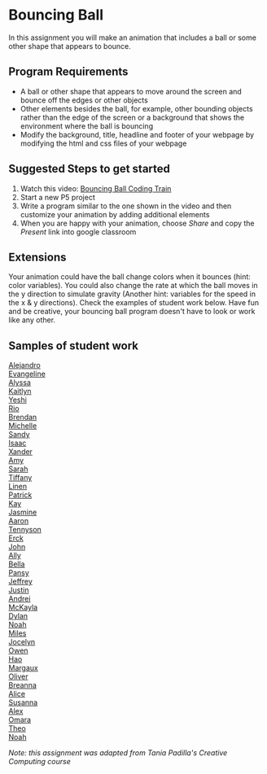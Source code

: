 Bouncing Ball
===============

In this assignment you will make an animation that includes a ball or some other shape that appears to bounce.

Program Requirements
--------------------
+ A ball or other shape that appears to move around the screen and bounce off the edges or other objects
+ Other elements besides the ball, for example, other bounding objects rather than the edge of the screen or a background that shows the environment where the ball is bouncing
+ Modify the background, title, headline and footer of your webpage by modifying the html and css files of your webpage

Suggested Steps to get started
------------------------------
1. Watch this video: [Bouncing Ball Coding Train](https://www.youtube.com/watch?v=LO3Awjn_gyU)   
2. Start a new P5 project
3. Write a program similar to the one shown in the video and then customize your animation by adding additional elements
4. When you are happy with your animation, choose *Share* and copy the *Present* link into google classroom

Extensions
----------
Your animation could have the ball change colors when it bounces (hint: color variables). You could also change the rate at which the ball moves in the y direction to simulate gravity (Another hint: variables for the speed in the x & y directions). Check the examples of student work below. Have fun and be creative, your bouncing ball program doesn't have to look or work like any other.


Samples of student work
------------------------
[Alejandro](https://preview.p5js.org/alaguilar5/present/o79DiHb6J)   
[Evangeline](https://preview.p5js.org/evchien/present/qgJ-Vh9TR)   
[Alyssa](https://preview.p5js.org/almagtoto-diaz/present/4wkRY1jaj)   
[Kaitlyn](https://preview.p5js.org/kaluu/present/ZkYxSnvoN)   
[Yeshi](https://preview.p5js.org/yesherpa/present/5sFopD2fA)   
[Rio](https://preview.p5js.org/rihaile/present/gxDqxr8Xj)   
[Brendan](https://preview.p5js.org/brkanaley/present/YEVqLBYdW)   
[Michelle](https://preview.p5js.org/milam4/present/bhohtTEyA)   
[Sandy](https://preview.p5js.org/satam2/present/jeMfbh5Hn)   
[Isaac](https://preview.p5js.org/ischu/present/aCTr0YRU5)   
[Xander](https://preview.p5js.org/xadelbosque/present/8azmZ8XRT)   
[Amy](https://preview.p5js.org/amhuang4/present/yJsBdtnsW)   
[Sarah](https://preview.p5js.org/sahuang/present/ByhGcmv20)   
[Tiffany](https://preview.p5js.org/ticaballero/present/dfU3Dz3HQ)   
[Linen](https://preview.p5js.org/lifeng/present/pngvkqcHJ)   
[Patrick](https://preview.p5js.org/payao/present/mHSsS68vW)   
[Kay](https://preview.p5js.org/kafriel-asay/present/GaC4UMVMs)   
[Jasmine](https://preview.p5js.org/jaguan4/present/_f3hBMGWe)   
[Aaron](https://preview.p5js.org/aahill1/present/y8610-ivQ)   
[Tennyson](https://preview.p5js.org/Tennyson/present/b1DctfP2w)   
[Erck](https://preview.p5js.org/erchan8/present/kJZO4__5E)   
[John](https://preview.p5js.org/joieng/present/Uj4ig8bun)   
[Ally](https://preview.p5js.org/alzhao/present/oyhvisAz2)   
[Bella](https://preview.p5js.org/bejayanti/present/4KmMzzzmL)   
[Pansy](https://preview.p5js.org/pakuang/present/4t4XnhUm3)   
[Jeffrey](https://preview.p5js.org/JeffreyLin/present/aKPgGCdg69)   
[Justin](https://preview.p5js.org/julin2/present/kxNecH1-O)   
[Andrei](https://preview.p5js.org/anliterato/present/q9saH4RPQ)   
[McKayla](https://preview.p5js.org/mcma/present/RcwyC9WDul)   
[Dylan](https://editor.p5js.org/dyvo/full/gqMxRf0BG)   
[Noah](https://preview.p5js.org/BiZaark/present/Zqhj_w0ir)   
[Miles](https://preview.p5js.org/mirehling/present/0w1qsp_LF)   
[Jocelyn](https://preview.p5js.org/jocelynpang/present/wFT1vaZsL)   
[Owen](https://preview.p5js.org/owsheetz/present/UDfu6HKHa)   
[Hao](https://preview.p5js.org/hatang/present/FjcRzDNov)   
[Margaux](https://preview.p5js.org/Mabarahonaventura/present/aWRQYO13S)   
[Oliver](https://preview.p5js.org/Oliver312/present/kLQnF-11c)   
[Breanna](https://preview.p5js.org/brlew1/present/BOkjj1gEM)   
[Alice](https://preview.p5js.org/alliang/present/MzNtdZCCP)   
[Susanna](https://preview.p5js.org/susannango/present/GrgiEfc1E)   
[Alex](https://preview.p5js.org/alohlenschlager/present/LMHEjhp3i)   
[Omara](https://preview.p5js.org/omrosenfeld/present/fy6V25W8L)   
[Theo](https://preview.p5js.org/thruefli/present/_LtHmVfHD)   
[Noah](https://preview.p5js.org/nospirn/present/gyVgn6po1)   


*Note: this assignment was adapted from Tania Padilla's Creative Computing course*
